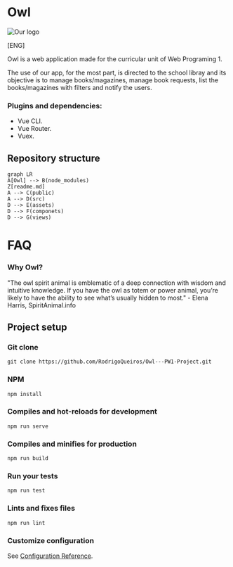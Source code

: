 # Owl

![Our logo](https://imginger.s-ul.eu/0Joee7W6)


[ENG]

Owl is a web application made for the curricular unit of Web Programing 1.

The use of our app, for the most part, is directed to the school libray and its objective is to manage books/magazines, manage book requests, list the books/magazines with filters and notify the users.


### Plugins and dependencies:
* Vue CLI.
* Vue Router.
* Vuex.

## Repository structure 

```mermaid
graph LR
A[Owl] --> B(node_modules)
Z[readme.md] 
A --> C(public)
A --> D(src)
D --> E(assets)
D --> F(componets)
D --> G(views)
```

# FAQ

### Why Owl?
"The owl spirit animal is emblematic of a deep connection with wisdom and intuitive knowledge. If you have the owl as totem or power animal, you’re likely to have the ability to see what’s usually hidden to most." - Elena Harris, SpiritAnimal.info



## Project setup

### Git clone
```
git clone https://github.com/RodrigoQueiros/Owl---PW1-Project.git
```

### NPM
```
npm install
```

### Compiles and hot-reloads for development
```
npm run serve
```

### Compiles and minifies for production
```
npm run build
```

### Run your tests
```
npm run test
```

### Lints and fixes files
```
npm run lint
```

### Customize configuration
See [Configuration Reference](https://cli.vuejs.org/config/).



